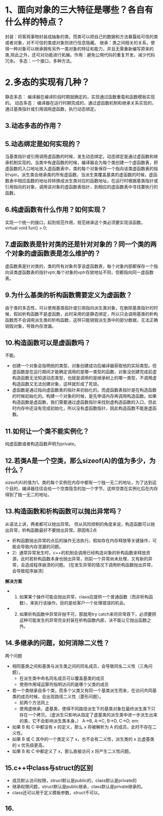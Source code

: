 # 1、⾯向对象的三⼤特征是哪些？各自有什么样的特点？
封装：将客观事物封装成抽象的类，⽽类可以把⾃己的数据和⽅法暴露给可信的类或者对象，对不可信的类或对象则进⾏信息隐藏。
继承：类之间相关的关系，使得一种对象可以继承拥有另外一类对象的特征和能力，并且⽆需重新编写原来的类,除此之外，还可对功能进行拓展。作用：避免公用代码的重复开发，减少代码冗余。
多态：一个接口，多种方法。

# 2.多态的实现有几种？
静态多态：
编译器在编译阶段时期就确定的，实现通过函数重载和函数模板实现的。
动态多态：
编译器在运行时期完成的，通过虚函数机制和继承关系实现的，通过基类指针或引用调用虚函数，执行动态绑定。

## 3.动态多态的作用？

## 5.动态绑定是如何实现的？
当基类指针或引用调用虚函数的时候，发生动态绑定。动态绑定是通过虚函数和继承机制实现的。当类中有虚函数的时候，编译器会为每个类创建一个虚函数表，把虚函数的入口地址放入虚函数表中，类的每个对象保存一个指向该类虚函数表的指针vptr。派生类会继承类的所有虚函数，当派生类覆盖基类的虚函数的时候，虚函数表中相应函数的地址将转换成派生类对应的函数地址。在运行时根据基类指针或引用指向的对象，调用该对象的虚函数表指针，到相应的虚函数表中寻找要执行的函数。

## 6.纯虚函数有什么作用？如何实现？
实现一个统一的接口，起到规范作用，规范继承这个类必须要实现该函数。
virtual void fun() = 0;

## 7.虚函数表是针对类的还是针对对象的？同⼀个类的两个对象的虚函数表是怎么维护的？
虚函数表是针对类的，类的所有对象共享该虚函数表，每个对象内部都保存一个指向该类虚函数表的指针vptr,每个对象的vptr存放地址不同，但都指向同一虚函数表。

## 9.为什么基类的析构函数需要定义为虚函数？
由于类的多态性，可以使用基类指针或引用指向派生类对象，在删除基类指针的时候，假如析构函数不是虚函数，此时采用的是静态绑定，所以只会调用基类的析构函数而不会调用派生类的析构函数，这样只能销毁派生类中的部分数据，无法正确销毁对象，导致内存泄漏。	

## 10.构造函数可以是虚函数吗？
不能。
+ 创建一个对象会指明他的类型，对象创建成功后编译器获取他的实际类型。但虚函数是在运行期间才能确定调用的是哪一类型的函数，对象没创建完成前虚构造函数无法知道动态类型，也就是调用的是继承树上的哪一类型，不调用虚构造函数又无法创建对象，这样就形成了死锁。 
+ 虚函数是通过指向虚函数表的指针来初始化的。而虚函数表指针是在构造函数的时候初始化的。构建一个对象的时候，是先申请内存再调用构造函数。如果构造函数是虚函数，我们需要通过虚函数指针来找到虚构造函数的入口，但此时内存中还没有完成初始化，所以没有虚函数指针，因此构造函数不能是虚函数。

## 11.如何让一个类不能实例化？
纯虚函数或者构造函数声明为private。

## 12.若类A是一个空类，那么sizeof(A)的值为多少，为什么？
sizeof(A)的值为1，类的每个实例在内存中都有一个独一无二的地址，为了达到这个目的，编译器往往会给一个空类隐含的加一个字节，这样空类在实例化后在内存得到了独一无二的地址。

## 13.构造函数和析构函数可以抛出异常吗？
从语法上讲，两者都可以抛出异常。
但从风险控制的角度来说，构造函数可以抛出异常，析构函数最好不要抛出异常。原因有2点
+ 析构函数抛出异常的点后的操作无法执行。假如存在内存释放等关键操作，可能会导致内存泄漏的问题。
+ 2）通常异常发生时，c++的机制会调用已经构造对象的析构函数来释放资源，此时若析构函数本身也抛出异常，则前一个异常尚未处理，又有新的异常，会造成程序崩溃的问题。 [在发生异常的情况下调用析构函数抛出异常，会导致程序崩溃]

**解决方案**
+ 1) 如果某个操作可能会抛出异常，class应提供一个普通函数（而非析构函数），来执行该操作。目的是给客户一个处理错误的机会。

+ 2) 如果析构函数中异常非抛不可，那就用try catch来将异常吞下，必须要把这种可能发生的异常完全封装在析构函数内部，决不能让它抛出函数之外。

## 14.多继承的问题，如何消除二义性？
两个问题
+ 相同基类之间和基类与派生类之间的同名成员，会导致同名二义性（三角问题）。
	+ 在派生类中命名同名成员可以覆盖基类的成员
	+ 使用作用域运算符指明访问的是哪个父类的成员
+ 若一个类继承自多个类，而多个父类又有同一个基类派生而来，在访问共同基类的成员时候，会出现路径二义性（菱形问题）。
	+ 前两个方法同上
	+ 使用虚继承，虚基类，使得不同路径派生下的基类对象在最终派生类下只存在一个拷贝。（虚派生只影响从指定了虚基类的派生类中进一步派生出来的类，它不会影响派生类本身。）
A->B, A->C, B->D, C->D;
em:
+ 如果 B 和 C 中都没有 x 的定义，那么 x 将被解析为 A 的成员，此时不存在二义性。
+ 如果 B 或 C 其中的一个类定义了 x，也不会有二义性，派生类的 x 比虚基类的 x 优先级更高。
+ 如果 B 和 C 中都定义了 x，那么直接访问 x 将产生二义性问题。

## 15.c++中class与struct的区别
+ 成员默认访问权限，struct默认是public的，class默认是private的
+ 继承权限问题，struct默认是public继承，class默认是private继承的。
+ class还可以用于定义模板参数，struct不可以。

## 16.